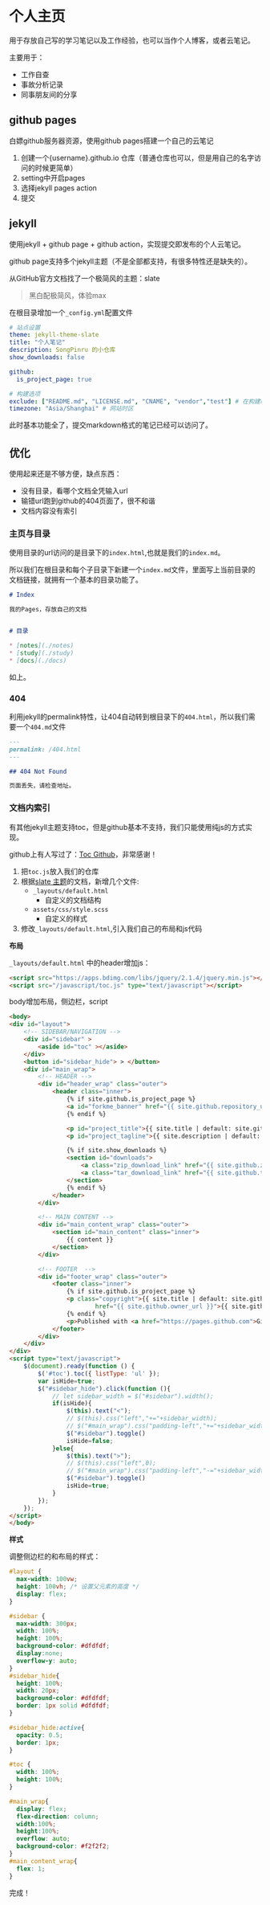 # 个人主页

用于存放自己写的学习笔记以及工作经验，也可以当作个人博客，或者云笔记。

主要用于：
* 工作自查
* 事故分析记录
* 同事朋友间的分享

## github pages

白嫖github服务器资源，使用github pages搭建一个自己的云笔记

1. 创建一个{username}.github.io 仓库（普通仓库也可以，但是用自己的名字访问的时候更简单）
2. setting中开启pages
3. 选择jekyll pages action
4. 提交

## jekyll

使用jekyll + github page + github action，实现提交即发布的个人云笔记。

github page支持多个jekyll主题（不是全部都支持，有很多特性还是缺失的）。

从GitHub官方文档找了一个极简风的主题：slate
> 黑白配极简风，体验max

在根目录增加一个`_config.yml`配置文件
```yaml
# 站点设置
theme: jekyll-theme-slate
title: "个人笔记"
description: SongPinru 的小仓库
show_downloads: false

github:
  is_project_page: true

# 构建选项
exclude: ["README.md", "LICENSE.md", "CNAME", "vendor","test"] # 在构建时排除的文件和目录
timezone: "Asia/Shanghai" # 网站时区
```

此时基本功能全了，提交markdown格式的笔记已经可以访问了。

## 优化
使用起来还是不够方便，缺点东西：
* 没有目录，看哪个文档全凭输入url
* 输错url跑到github的404页面了，很不和谐
* 文档内容没有索引

### 主页与目录

使用目录的url访问的是目录下的`index.html`,也就是我们的`index.md`。

所以我们在根目录和每个子目录下新建一个`index.md`文件，里面写上当前目录的文档链接，就拥有一个基本的目录功能了。

```markdown
# Index

我的Pages，存放自己的文档


# 目录

* [notes](./notes)
* [study](./study)
* [docs](./docs)
```

如上。

### 404

利用jekyll的permalink特性，让404自动转到根目录下的`404.html`，所以我们需要一个`404.md`文件

```markdown
---
permalink: /404.html
---

## 404 Not Found

页面丢失，请检查地址。
```

### 文档内索引

有其他jekyll主题支持toc，但是github基本不支持，我们只能使用纯js的方式实现。

github上有人写过了：[Toc Github](https://github.com/songpinru/github-slideshow)，非常感谢！ 

1. 把`toc.js`放入我们的仓库
2. 根据[slate 主题](https://github.com/pages-themes/slate)的文档，新增几个文件:
   * `_layouts/default.html`
       * 自定义的文档结构
   * `assets/css/style.scss`
       * 自定义的样式
3. 修改`_layouts/default.html`,引入我们自己的布局和js代码

**布局**

`_layouts/default.html` 中的header增加js：
```html
<script src="https://apps.bdimg.com/libs/jquery/2.1.4/jquery.min.js"></script>
<script src="/javascript/toc.js" type="text/javascript"></script>
```
body增加布局，侧边栏，script
```html
<body>
<div id="layout">
    <!-- SIDEBAR/NAVIGATION -->
    <div id="sidebar" >
        <aside id="toc" ></aside>
    </div>
    <button id="sidebar_hide"> > </button>
    <div id="main_wrap">
        <!-- HEADER -->
        <div id="header_wrap" class="outer">
            <header class="inner">
                {% if site.github.is_project_page %}
                <a id="forkme_banner" href="{{ site.github.repository_url }}">View on GitHub</a>
                {% endif %}

                <p id="project_title">{{ site.title | default: site.github.repository_name }}</p>
                <p id="project_tagline">{{ site.description | default: site.github.project_tagline }}</p>

                {% if site.show_downloads %}
                <section id="downloads">
                    <a class="zip_download_link" href="{{ site.github.zip_url }}">Download this project as a .zip file</a>
                    <a class="tar_download_link" href="{{ site.github.tar_url }}">Download this project as a tar.gz file</a>
                </section>
                {% endif %}
            </header>
        </div>

        <!-- MAIN CONTENT -->
        <div id="main_content_wrap" class="outer">
            <section id="main_content" class="inner">
                {{ content }}
            </section>
        </div>

        <!-- FOOTER  -->
        <div id="footer_wrap" class="outer">
            <footer class="inner">
                {% if site.github.is_project_page %}
                <p class="copyright">{{ site.title | default: site.github.repository_name }} maintained by <a
                        href="{{ site.github.owner_url }}">{{ site.github.owner_name }}</a></p>
                {% endif %}
                <p>Published with <a href="https://pages.github.com">GitHub Pages</a></p>
            </footer>
        </div>
    </div>
</div>
<script type="text/javascript">
    $(document).ready(function () {
        $('#toc').toc({ listType: 'ul' });
        var isHide=true;
        $("#sidebar_hide").click(function (){
            // let sidebar_width = $("#sidebar").width();
            if(isHide){
                $(this).text("<");
                // $(this).css("left","+="+sidebar_width);
                // $("#main_wrap").css("padding-left","+="+sidebar_width);
                $("#sidebar").toggle()
                isHide=false;
            }else{
                $(this).text(">");
                // $(this).css("left",0);
                // $("#main_wrap").css("padding-left","-="+sidebar_width);
                $("#sidebar").toggle()
                isHide=true;
            }
        });
    });
</script>
</body>
```

**样式**

调整侧边栏的和布局的样式：

```css
#layout {
  max-width: 100vw;
  height: 100vh; /* 设置父元素的高度 */
  display: flex;
}

#sidebar {
  max-width: 300px;
  width: 100%;
  height: 100%;
  background-color: #dfdfdf;
  display:none;
  overflow-y: auto;
}
#sidebar_hide{
  height: 100%;
  width: 20px;
  background-color: #dfdfdf;
  border: 1px solid #dfdfdf;
}

#sidebar_hide:active{
  opacity: 0.5;
  border: 1px;
}

#toc {
  width: 100%;
  height: 100%;
}

#main_wrap{
  display: flex;
  flex-direction: column;
  width:100%;
  height:100%;
  overflow: auto;
  background-color: #f2f2f2;
}
#main_content_wrap{
  flex: 1;
}
```

完成！



